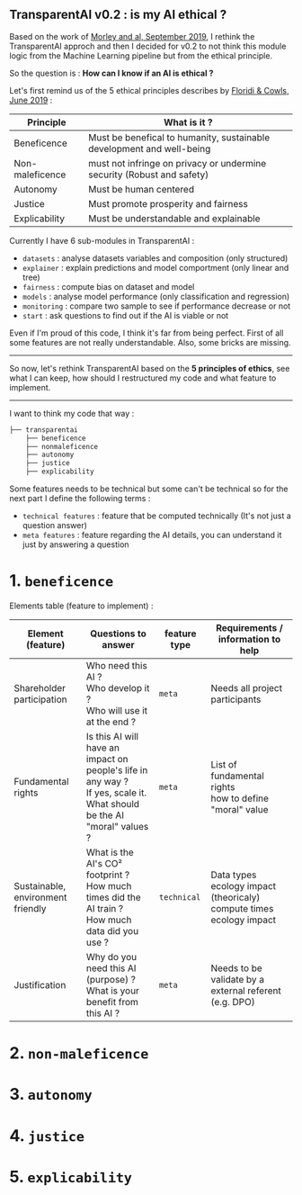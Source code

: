 TransparentAI v0.2 : is my AI ethical ?
-----

Based on the work of [Morley and al, September 2019](https://arxiv.org/pdf/1905.06876.pdf), I rethink the TransparentAI approch and then I decided for v0.2 to not think this module logic from the Machine Learning pipeline but from the ethical principle.

So the question is : **How can I know if an AI is ethical ?** 

Let's first remind us of the 5 ethical principles describes by [Floridi & Cowls, June 2019](https://hdsr.mitpress.mit.edu/pub/l0jsh9d1) :

| Principle       | What is it ?                                                           |
| --------------- | ---------------------------------------------------------------------- |
| Beneficence     | Must be benefical to humanity, sustainable development and well-being  | 
| Non-maleficence | must not infringe on privacy or undermine security (Robust and safety) | 
| Autonomy        | Must be human centered                                                 |
| Justice         | Must promote prosperity and fairness                                   |
| Explicability   | Must be understandable and explainable                                 |

Currently I have 6 sub-modules in TransparentAI : 
- `datasets` : analyse datasets variables and composition (only structured)
- `explainer` : explain predictions and model comportment (only linear and tree)
- `fairness` : compute bias on dataset and model
- `models` : analyse model performance (only classification and regression)
- `monitoring` : compare two sample to see if performance decrease or not
- `start` : ask questions to find out if the AI is viable or not

Even if I'm proud of this code, I think it's far from being perfect. First of all some features are not really understandable. Also, some bricks are missing.

*****
So now, let's rethink TransparentAI based on the **5 principles of ethics**, see what I can keep, how should I restructured my code and what feature to implement.
*****

I want to think my code that way :
```bash
├── transparentai
    ├── beneficence
    ├── nonmaleficence
    ├── autonomy
    ├── justice
    ├── explicability

```

Some features needs to be technical but some can't be technical so for the next part I define the following terms :
- `technical features` : feature that be computed technically (It's not just a question answer)
- `meta features` : feature regarding the AI details, you can understand it just by answering a question


# 1. `beneficence`

Elements table (feature to implement) :

| Element (feature) | Questions to answer | feature type | Requirements / information to help |
| ----------------- | ------------------- | ------------ | ---------------------------------- |
| Shareholder participation | Who need this AI ? <br> Who develop it ? <br> Who will use it at the end ? | `meta` | Needs all project participants |
| Fundamental rights | Is this AI will have an impact on people's life in any way ? <br> If yes, scale it. <br> What should be the AI "moral" values ? | `meta` | List of fundamental rights <br> how to define "moral" value | 
| Sustainable, environment friendly | What is the AI's CO² footprint ? <br> How much times did the AI train ? <br> How much data did you use ? | `technical` | Data types ecology impact (theoricaly) <br> compute times ecology impact | 
| Justification | Why do you need this AI (purpose) ? <br> What is your benefit from this AI ? | `meta` | Needs to be validate by a external referent (e.g. DPO) |

# 2. `non-maleficence`


# 3. `autonomy`


# 4. `justice`


# 5. `explicability`